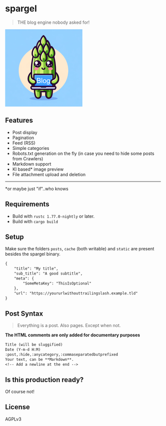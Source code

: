 # spargel

> THE blog engine nobody asked for!

![design/logo_small.png](design/logo_small.png)

## Features

- Post display
- Pagination
- Feed (RSS)
- Simple categories
- Robots.txt generation on the fly (in case you need to hide some posts from Crawlers)
- Markdown support
- KI based* image preview
- File attachment upload and deletion

---
*or maybe just "if"..who knows

## Requirements

- Build with `rustc 1.77.0-nightly` or later.
- Build with `cargo build`

## Setup 

Make sure the folders `posts`, `cache` (both writable) and `static` are present besides the spargel binary.

```
{
    "title": "My title",
    "sub_title": "A good subtitle",
    "meta": {
        "SomeMetaKey": "ThisIsOptional"
    },
    "url": "https://yoururlwithouttrailingslash.example.tld"
}

```

## Post Syntax

> Everything is a post. Also pages. Except when not.


**The HTML comments are only added for documentary purposes**

```
Title (will be sluggified)
Date (Y-m-d H:M)
:post,:hide,:anycategory,:commaseparatedbutprefixed
Your text, can be **Markdown**.
<!-- Add a newline at the end -->
```

## Is this production ready?

Of course not!

## License

AGPLv3